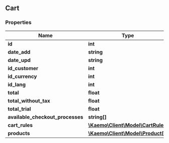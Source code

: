 ## Cart

### Properties
Name | Type | Description | Notes
------------ | ------------- | ------------- | -------------
**id** | **int** |  | [optional] 
**date_add** | **string** |  | [optional] 
**date_upd** | **string** |  | [optional] 
**id_customer** | **int** |  | [optional] 
**id_currency** | **int** |  | [optional] 
**id_lang** | **int** |  | [optional] 
**total** | **float** |  | [optional] 
**total_without_tax** | **float** |  | [optional] 
**total_trial** | **float** |  | [optional] 
**available_checkout_processes** | **string[]** |  | [optional] 
**cart_rules** | [**\Kaemo\Client\Model\CartRule[]**](#CartRule) |  | [optional] 
**products** | [**\Kaemo\Client\Model\Product[]**](#Product) |  | [optional] 


